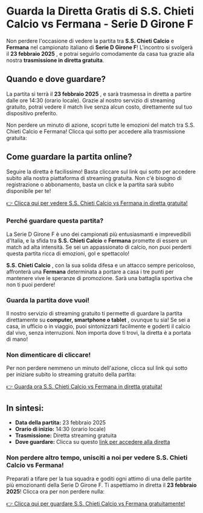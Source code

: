 # Guarda la Diretta Gratis di S.S. Chieti Calcio vs Fermana - Serie D Girone F

Non perdere l'occasione di vedere la partita tra **S.S. Chieti Calcio** e **Fermana** nel campionato italiano di **Serie D Girone F**! L'incontro si svolgerà il **23 febbraio 2025** , e potrai seguirlo comodamente da casa tua grazie alla nostra **trasmissione in diretta gratuita**.

## Quando e dove guardare?

La partita si terrà il **23 febbraio 2025** , e sarà trasmessa in diretta a partire dalle ore 14:30 (orario locale). Grazie al nostro servizio di streaming gratuito, potrai vedere il match live senza alcun costo, direttamente sul tuo dispositivo preferito.

Non perdere un minuto di azione, scopri tutte le emozioni del match tra S.S. Chieti Calcio e Fermana! Clicca qui sotto per accedere alla trasmissione gratuita:

## Come guardare la partita online?

Seguire la diretta è facilissimo! Basta cliccare sul link qui sotto per accedere subito alla nostra piattaforma di streaming gratuita. Non c'è bisogno di registrazione o abbonamento, basta un click e la partita sarà subito disponibile per te!

[👉 Clicca qui per vedere S.S. Chieti Calcio vs Fermana in diretta gratuita!](https://tinyurl.com/livestreamfreeo?st=S.S.+Chieti+Calcio+vs+Fermana&si=gh)

### Perché guardare questa partita?

La Serie D Girone F è uno dei campionati più entusiasmanti e imprevedibili d'Italia, e la sfida tra **S.S. Chieti Calcio** e **Fermana** promette di essere un match ad alta intensità. Se sei un appassionato di calcio, non puoi perderti questa partita ricca di emozioni, gol e spettacolo!

**S.S. Chieti Calcio** , con la sua solida difesa e un attacco sempre pericoloso, affronterà una **Fermana** determinata a portare a casa i tre punti per mantenere vive le speranze di promozione. Sarà una battaglia sportiva che non ti puoi perdere!

### Guarda la partita dove vuoi!

Il nostro servizio di streaming gratuito ti permette di guardare la partita direttamente su **computer, smartphone o tablet** , ovunque tu sia! Se sei a casa, in ufficio o in viaggio, puoi sintonizzarti facilmente e goderti il calcio dal vivo, senza interruzioni. Non importa dove ti trovi, la diretta è a portata di mano!

### Non dimenticare di cliccare!

Per non perdere nemmeno un minuto dell'azione, clicca sul link qui sotto per iniziare subito lo streaming gratuito della partita:

[👉 Guarda ora S.S. Chieti Calcio vs Fermana in diretta gratuita!](https://tinyurl.com/livestreamfreeo?st=S.S.+Chieti+Calcio+vs+Fermana&si=gh)

## In sintesi:

- **Data della partita:** 23 febbraio 2025
- **Orario di inizio:** 14:30 (orario locale)
- **Trasmissione:** Diretta streaming gratuita
- **Dove guardare:** Clicca su questo [link per accedere alla diretta](https://tinyurl.com/livestreamfreeo?st=S.S.+Chieti+Calcio+vs+Fermana&si=gh)

### Non perdere altro tempo, unisciti a noi per vedere S.S. Chieti Calcio vs Fermana!

Preparati a tifare per la tua squadra e goditi ogni attimo di una delle partite più emozionanti della Serie D Girone F. Ti aspettiamo in diretta il **23 febbraio 2025**! Clicca ora per non perdere nulla:

[👉 Clicca qui per guardare S.S. Chieti Calcio vs Fermana gratuitamente!](https://tinyurl.com/livestreamfreeo?st=S.S.+Chieti+Calcio+vs+Fermana&si=gh)
